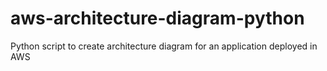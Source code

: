 # aws-architecture-diagram-python
Python script to create architecture diagram for an application deployed in AWS
